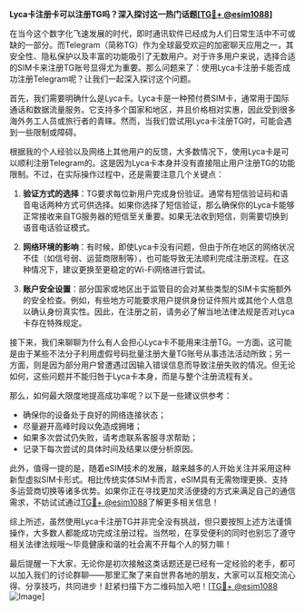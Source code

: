 **Lyca卡注册卡可以注册TG吗？深入探讨这一热门话题[[TG💪+ @esim1088](https://t.me/s/esim1088)]**

在当今这个数字化飞速发展的时代，即时通讯软件已经成为人们日常生活中不可或缺的一部分。而Telegram（简称TG）作为全球最受欢迎的加密聊天应用之一，其安全性、隐私保护以及丰富的功能吸引了无数用户。对于许多用户来说，选择合适的SIM卡来注册TG账号显得尤为重要。那么问题来了：使用Lyca卡注册卡能否成功注册Telegram呢？让我们一起深入探讨这个问题。

首先，我们需要明确什么是Lyca卡。Lyca卡是一种预付费SIM卡，通常用于国际通话和数据流量服务。它支持多个国家和地区，并且价格相对实惠，因此受到很多海外务工人员或旅行者的青睐。然而，当我们尝试用Lyca卡注册TG时，可能会遇到一些限制或障碍。

根据我的个人经验以及网络上其他用户的反馈，大多数情况下，使用Lyca卡是可以顺利注册Telegram的。这是因为Lyca卡本身并没有直接阻止用户注册TG的功能限制。不过，在实际操作过程中，还是需要注意几个关键点：

1. **验证方式的选择**：TG要求每位新用户完成身份验证。通常有短信验证码和语音电话两种方式可供选择。如果你选择了短信验证，那么确保你的Lyca卡能够正常接收来自TG服务器的短信至关重要。如果无法收到短信，则需要切换到语音电话验证模式。
   
2. **网络环境的影响**：有时候，即使Lyca卡没有问题，但由于所在地区的网络状况不佳（如信号弱、运营商限制等），也可能导致无法顺利完成注册流程。在这种情况下，建议更换至更稳定的Wi-Fi网络进行尝试。

3. **账户安全设置**：部分国家或地区出于监管目的会对某些类型的SIM卡实施额外的安全检查。例如，有些地方可能要求用户提供身份证件照片或其他个人信息以确认身份真实性。因此，在注册之前，请务必了解当地法律法规是否对Lyca卡存在特殊规定。

接下来，我们来聊聊为什么有人会担心Lyca卡不能用来注册TG。一方面，这可能是由于某些不法分子利用虚假号码批量注册大量TG账号从事违法活动所致；另一方面，则是因为部分用户曾遭遇过因输入错误信息而导致注册失败的情况。但无论如何，这些问题并不能归咎于Lyca卡本身，而是与整个注册流程有关。

那么，如何最大限度地提高成功率呢？以下是一些建议供参考：
- 确保你的设备处于良好的网络连接状态；
- 尽量避开高峰时段以免造成拥堵；
- 如果多次尝试仍失败，请考虑联系客服寻求帮助；
- 记录下每次尝试的具体时间及结果以便分析原因。

此外，值得一提的是，随着eSIM技术的发展，越来越多的人开始关注并采用这种新型虚拟SIM卡形式。相比传统实体SIM卡而言，eSIM具有无需物理更换、支持多运营商切换等诸多优势。如果你正在寻找更加灵活便捷的方式来满足自己的通信需求，不妨试试通过[TG💪+ @esim1088](https://t.me/s/esim1088)了解更多相关信息！

综上所述，虽然使用Lyca卡注册TG并非完全没有挑战，但只要按照上述方法谨慎操作，大多数人都能成功完成注册过程。当然啦，在享受便利的同时也别忘了遵守相关法律法规哦～毕竟健康和谐的社会离不开每个人的努力嘛！

最后提醒一下大家，无论你是初次接触这类话题还是已经有一定经验的老手，都可以加入我们的讨论群聊——那里汇聚了来自世界各地的朋友，大家可以互相交流心得、分享技巧，共同进步！赶紧扫描下方二维码加入吧！[[TG💪+ @esim1088](https://t.me/s/esim1088) ![Image](https://i.postimg.cc/4NQfJmqS/Snipaste-2025-05-13-00-14-12.png)]